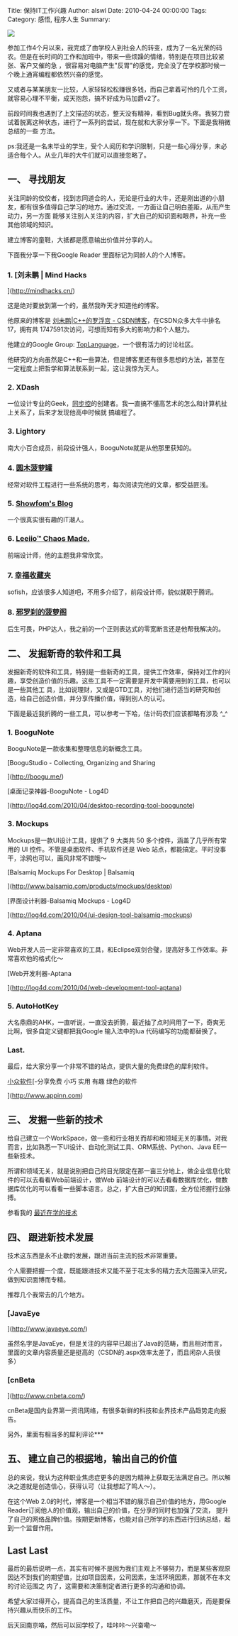 Title: 保持IT工作兴趣
Author: alswl
Date: 2010-04-24 00:00:00
Tags: 
Category: 感悟, 程序人生
Summary: 

![](http://upload-log4d.qiniudn.com/2010/04/keyboard_help.jpg)

参加工作4个月以来，我完成了由学校人到社会人的转变，成为了一名光荣的码农。但是在长时间的工作和加班中，带来一些烦躁的情绪，特别是在项目比较紧张、客户又催的急
，很容易对电脑产生"反胃"的感觉，完全没了在学校那时候一个晚上通宵编程都依然兴奋的感觉。

又或者与某某朋友一比较，人家轻轻松松赚很多钱，而自己拿着可怜的几个工资，就容易心理不平衡，成天抱怨，搞不好成为马加爵v2了。

前段时间我也遇到了上文描述的状态，整天没有精神，看到Bug就头疼。我努力尝试着脱离这种状态，进行了一系列的尝试，现在就和大家分享一下。下面是我稍微总结的一些
方法。

ps:我还是一名未毕业的学生，受个人阅历和学识限制，只是一些心得分享，未必适合每个人。从业几年的大牛们就可以直接忽略了。

## 一、 寻找朋友

关注同龄的佼佼者，找到志同道合的人，无论是行业的大牛，还是刚出道的小朋友，都有很多值得自己学习的地方。通过交流，一方面让自己明白差距，从而产生动力，另一方面
能够关注别人关注的内容，扩大自己的知识面和眼界，补充一些其他领域的知识。

建立博客的童鞋，大抵都是愿意输出价值并分享的人。

下面我分享一下我Google Reader 里面标记为同龄人的个人博客。

### 1. [刘未鹏 | Mind Hacks

](http://mindhacks.cn/)

这是绝对要放到第一个的，虽然我昨天才知道他的博客。

他原来的博客是 [刘未鹏|C++的罗浮宫 - CSDN博客](http://blog.csdn.net/pongba)，在CSDN众多大牛中排名17，拥有共
1747591次访问，可想而知有多大的影响力和个人魅力。

他建立的Google Group:
[TopLanguage](https://groups.google.com/group/pongba)，一个很有活力的讨论社区。

他研究的方向虽然是C++和一些算法，但是博客里还有很多思想的方法，甚至在一定程度上把哲学和算法联系到一起，这让我惊为天人。

### 2. XDash

一位设计专业的Geek，[同步控](http://www.syncoo.com)的创建者。我一直搞不懂高艺术的怎么和计算机扯上关系了，后来才发现他高中时候就
搞编程了。

### 3. Lightory

南大小百合成员，前段设计强人，BooguNote就是从他那里获知的。

### 4. [圆木菠萝罐](http://blog.boluotou.com/)

经常对软件工程进行一些系统的思考，每次阅读完他的文章，都受益匪浅。

### 5. [Showfom's Blog](http://zou.lu/)

一个很真实很有趣的IT潮人。

### 6. [Leeiio™ Chaos Made.](http://leeiio.me/)

前端设计师，他的主题我非常欣赏。

### 7. [幸福收藏夹](http://www.happinesz.cn/)

sofish，应该很多人知道吧，不用多介绍了，前段设计师，貌似就职于腾讯。

### 8. [邪罗刹的菠萝阁](http://www.evlos.org/)

后生可畏，PHP达人，我之前的一个正则表达式的零宽断言还是他帮我解决的。

## 二、 发掘新奇的软件和工具

发掘新奇的软件和工具，特别是一些新奇的工具，提供工作效率，保持对工作的兴趣，享受创造价值的乐趣。这些工具不一定需要是开发中需要用到的工具，也可以是一些其他工
具，比如说理财，又或是GTD工具，对他们进行适当的研究和创造，给自己创造价值，并分享传播价值，得到别人的认可。

下面是最近我折腾的一些工具，可以参考一下哈，估计码农们应该都略有涉及 ^_^

### 1. BooguNote

BooguNote是一款收集和整理信息的新概念工具。

[BooguStudio - Collecting, Organizing and Sharing

](http://boogu.me/)

[桌面记录神器-BooguNote - Log4D

](http://log4d.com/2010/04/desktop-recording-tool-boogunote)

### 3. Mockups

Mockups是一款UI设计工具，提供了 9 大类共 50 多个控件，涵盖了几乎所有常用的 UI 控件。不管是桌面软件、手机软件还是 Web
站点，都能搞定。平时没事干，涂鸦也可以，画风非常不错哦～

[Balsamiq Mockups For Desktop | Balsamiq

](http://www.balsamiq.com/products/mockups/desktop)

[界面设计利器-Balsamiq Mockups - Log4D

](http://log4d.com/2010/04/ui-design-tool-balsamiq-mockups)

### 4. Aptana

Web开发人员一定非常喜欢的工具，和Eclipse双剑合璧，提高好多工作效率。非常喜欢他的格式化～

[Web开发利器-Aptana

](http://log4d.com/2010/04/web-development-tool-aptana)

### 5. AutoHotKey

大名鼎鼎的AHK，一直听说，一直没去折腾，最近抽了点时间用了一下，奇爽无比啊，很多自定义键都把我Google 输入法中的lua 代码编写的功能都替换了。

### Last.

最后，给大家分享一个非常不错的站点，提供大量的免费绿色的犀利软件。

[小众软件](http://www.appinn.com)[-分享免费 小巧 实用 有趣 绿色的软件

](http://www.appinn.com)

## 三、 发掘一些新的技术

给自己建立一个WorkSpace，做一些和行业相关而却和和领域无关的事情。对我而言，比如熟悉一下UI设计、自动化测试工具、ORM系统、Python、Java
EE一些新技术。

所谓和领域无关，就是说别把自己的目光限定在那一亩三分地上，做企业信息化软件的可以去看看Web前端设计，做Web
前端设计的可以去看看数据库优化，做数据库优化的可以看看一些脚本语言。总之，扩大自己的知识面，全方位把握行业脉搏。

参看我的 [最近在学的技术](http://log4d.com/2010/04/recent-study-technologys)

## 四、 跟进新技术发展

技术这东西是永不止歇的发展，跟进当前主流的技术非常重要。

个人需要把握一个度，既能跟进技术又能不至于花太多的精力去大范围深入研究，做到知识面博而专精。

推荐几个我常去的几个地方。

### [JavaEye

](http://www.javaeye.com/)

虽然名字是JavaEye，但是关注的内容早已超出了Java的范畴，而且相对而言，里面的文章内容质量还是挺高的（CSDN的.aspx效率太差了，而且闲杂人员很
多）

### [cnBeta

](http://www.cnbeta.com/)

cnBeta是国内业界第一资讯网络，有很多新鲜的科技和业界技术产品趋势走向报告。

另外，里面有相当多的犀利评论***

## 五、 建立自己的根据地，输出自己的价值

总的来说，我认为这种职业焦虑症更多的是因为精神上获取无法满足自己。所以解决之道就是创造信心，获得认可（让我想起了鸣人～）。

在这个Web 2.0的时代，博客是一个相当不错的展示自己价值的地方，用Google Reader订阅他人的价值观，输出自己的价值，在分享的同时也加强了交流，
提升了自己的网络品牌价值。按期更新博客，也能对自己所学的东西进行归纳总结，起到一个监督作用。

## Last Last

最后的最后说明一点，其实有时候不是因为我们主观上不够努力，而是某些客观原因达不到我们的期望值，比如项目因素，公司因素，生活环境因素，那就不在本文的讨论范围之
内了，这需要和决策制定者进行更多的沟通和协调。

希望大家过得开心，提高自己的生活质量，不让工作把自己的兴趣磨灭，而是要保持兴趣从而快乐的工作。

后天回南京咯，然后可以回学校了，哇咔咔～兴奋嘞～

